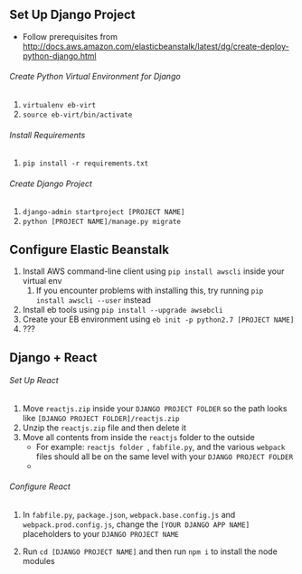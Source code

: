 ## Set Up Django Project


- Follow prerequisites from http://docs.aws.amazon.com/elasticbeanstalk/latest/dg/create-deploy-python-django.html

###### Create Python Virtual Environment for Django

1) `virtualenv eb-virt`
2) `source eb-virt/bin/activate`

###### Install Requirements

1) `pip install -r requirements.txt`

###### Create Django Project

1) `django-admin startproject [PROJECT NAME]`
2) `python [PROJECT NAME]/manage.py migrate`


## Configure Elastic Beanstalk


1) Install AWS command-line client using `pip install awscli` inside your virtual env
	1) If you encounter problems with installing this, try running `pip install awscli --user` instead
2) Install eb tools using `pip install --upgrade awsebcli`
3) Create your EB environment using `eb init -p python2.7 [PROJECT NAME]`
4) ???


## Django + React

###### Set Up React
1) Move `reactjs.zip` inside your `DJANGO PROJECT FOLDER` so the path looks like `[DJANGO PROJECT FOLDER]/reactjs.zip`
2) Unzip the `reactjs.zip` file and then delete it
3) Move all contents from inside the `reactjs` folder to the outside
	- For example: `reactjs folder `, `fabfile.py`, and the various `webpack` files should all be on the same level with your `DJANGO PROJECT FOLDER`
	- 
###### Configure React

1) In `fabfile.py`, `package.json`, `webpack.base.config.js` and `webpack.prod.config.js`, change the `[YOUR DJANGO APP NAME]` placeholders to your `DJANGO PROJECT NAME`

2) Run `cd [DJANGO PROJECT NAME]` and then run `npm i` to install the node modules





